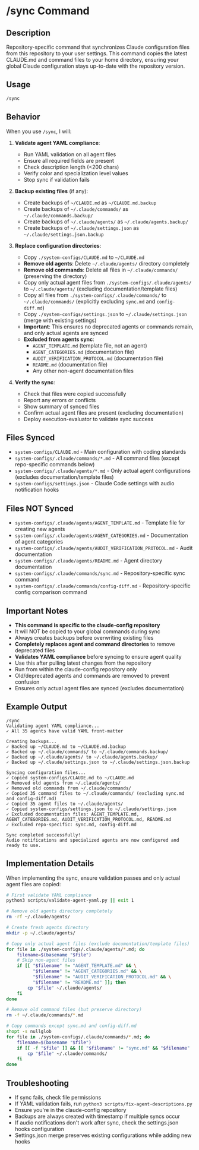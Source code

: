 # /sync Command

## Description

Repository-specific command that synchronizes Claude configuration files from this repository to your user settings. This command copies the latest CLAUDE.md and command files to your home directory, ensuring your global Claude configuration stays up-to-date with the repository version.

## Usage

```bash
/sync
```

## Behavior

When you use `/sync`, I will:

1. **Validate agent YAML compliance**:
   - Run YAML validation on all agent files
   - Ensure all required fields are present
   - Check description length (<200 chars)
   - Verify color and specialization level values
   - Stop sync if validation fails

2. **Backup existing files** (if any):
   - Create backups of `~/CLAUDE.md` as `~/CLAUDE.md.backup`
   - Create backups of `~/.claude/commands/` as `~/.claude/commands.backup/`
   - Create backups of `~/.claude/agents/` as `~/.claude/agents.backup/`
   - Create backups of `~/.claude/settings.json` as `~/.claude/settings.json.backup`

3. **Replace configuration directories**:
   - Copy `./system-configs/CLAUDE.md` to `~/CLAUDE.md`
   - **Remove old agents**: Delete `~/.claude/agents/` directory completely
   - **Remove old commands**: Delete all files in `~/.claude/commands/` (preserving the directory)
   - Copy only actual agent files from `./system-configs/.claude/agents/` to `~/.claude/agents/` (excluding documentation/template files)
   - Copy all files from `./system-configs/.claude/commands/` to `~/.claude/commands/` (explicitly excluding `sync.md` and `config-diff.md`)
   - Copy `./system-configs/settings.json` to `~/.claude/settings.json` (merge with existing settings)
   - **Important**: This ensures no deprecated agents or commands remain, and only actual agents are synced
   - **Excluded from agents sync**:
     - `AGENT_TEMPLATE.md` (template file, not an agent)
     - `AGENT_CATEGORIES.md` (documentation file)
     - `AUDIT_VERIFICATION_PROTOCOL.md` (documentation file)
     - `README.md` (documentation file)
     - Any other non-agent documentation files

4. **Verify the sync**:
   - Check that files were copied successfully
   - Report any errors or conflicts
   - Show summary of synced files
   - Confirm actual agent files are present (excluding documentation)
   - Deploy execution-evaluator to validate sync success

## Files Synced

- `system-configs/CLAUDE.md` - Main configuration with coding standards
- `system-configs/.claude/commands/*.md` - All command files (except repo-specific commands below)
- `system-configs/.claude/agents/*.md` - Only actual agent configurations (excludes documentation/template files)
- `system-configs/settings.json` - Claude Code settings with audio notification hooks

## Files NOT Synced

- `system-configs/.claude/agents/AGENT_TEMPLATE.md` - Template file for creating new agents
- `system-configs/.claude/agents/AGENT_CATEGORIES.md` - Documentation of agent categories
- `system-configs/.claude/agents/AUDIT_VERIFICATION_PROTOCOL.md` - Audit documentation
- `system-configs/.claude/agents/README.md` - Agent directory documentation
- `system-configs/.claude/commands/sync.md` - Repository-specific sync command
- `system-configs/.claude/commands/config-diff.md` - Repository-specific config comparison command

## Important Notes

- **This command is specific to the claude-config repository**
- It will NOT be copied to your global commands during sync
- Always creates backups before overwriting existing files
- **Completely replaces agent and command directories** to remove deprecated files
- **Validates YAML compliance** before syncing to ensure agent quality
- Use this after pulling latest changes from the repository
- Run from within the claude-config repository only
- Old/deprecated agents and commands are removed to prevent confusion
- Ensures only actual agent files are synced (excludes documentation)

## Example Output

```text
/sync
Validating agent YAML compliance...
✓ All 35 agents have valid YAML front-matter

Creating backups...
✓ Backed up ~/CLAUDE.md to ~/CLAUDE.md.backup
✓ Backed up ~/.claude/commands/ to ~/.claude/commands.backup/
✓ Backed up ~/.claude/agents/ to ~/.claude/agents.backup/
✓ Backed up ~/.claude/settings.json to ~/.claude/settings.json.backup

Syncing configuration files...
✓ Copied system-configs/CLAUDE.md to ~/CLAUDE.md
✓ Removed old agents from ~/.claude/agents/
✓ Removed old commands from ~/.claude/commands/
✓ Copied 35 command files to ~/.claude/commands/ (excluding sync.md and config-diff.md)
✓ Copied 35 agent files to ~/.claude/agents/
✓ Copied system-configs/settings.json to ~/.claude/settings.json
✓ Excluded documentation files: AGENT_TEMPLATE.md, AGENT_CATEGORIES.md, AUDIT_VERIFICATION_PROTOCOL.md, README.md
✓ Excluded repo-specific: sync.md, config-diff.md

Sync completed successfully!
Audio notifications and specialized agents are now configured and ready to use.
```

## Implementation Details

When implementing the sync, ensure validation passes and only actual agent files are copied:

```bash
# First validate YAML compliance
python3 scripts/validate-agent-yaml.py || exit 1

# Remove old agents directory completely
rm -rf ~/.claude/agents/

# Create fresh agents directory
mkdir -p ~/.claude/agents/

# Copy only actual agent files (exclude documentation/template files)
for file in ./system-configs/.claude/agents/*.md; do
    filename=$(basename "$file")
    # Skip non-agent files
    if [[ "$filename" != "AGENT_TEMPLATE.md" && \
          "$filename" != "AGENT_CATEGORIES.md" && \
          "$filename" != "AUDIT_VERIFICATION_PROTOCOL.md" && \
          "$filename" != "README.md" ]]; then
        cp "$file" ~/.claude/agents/
    fi
done

# Remove old command files (but preserve directory)
rm -f ~/.claude/commands/*.md

# Copy commands except sync.md and config-diff.md
shopt -s nullglob
for file in ./system-configs/.claude/commands/*.md; do
    filename=$(basename "$file")
    if [[ -f "$file" ]] && [[ "$filename" != "sync.md" && "$filename" != "config-diff.md" ]]; then
        cp "$file" ~/.claude/commands/
    fi
done
```

## Troubleshooting

- If sync fails, check file permissions
- If YAML validation fails, run `python3 scripts/fix-agent-descriptions.py`
- Ensure you're in the claude-config repository
- Backups are always created with timestamp if multiple syncs occur
- If audio notifications don't work after sync, check the settings.json hooks configuration
- Settings.json merge preserves existing configurations while adding new hooks
